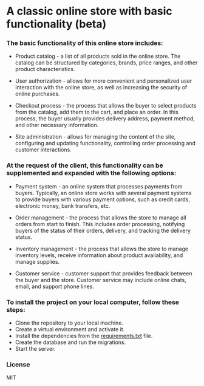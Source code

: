 # A classic online store with basic functionality (beta)

### The basic functionality of this online store includes:

- Product catalog - a list of all products sold in the online store. The catalog can be structured by categories, brands, price ranges, and other product characteristics.

- User authorization - allows for more convenient and personalized user interaction with the online store, as well as increasing the security of online purchases.

- Checkout process - the process that allows the buyer to select products from the catalog, add them to the cart, and place an order. In this process, the buyer usually provides delivery address, payment method, and other necessary information.

- Site administration - allows for managing the content of the site, configuring and updating functionality, controlling order processing and customer interactions.

### At the request of the client, this functionality can be supplemented and expanded with the following options:

- Payment system - an online system that processes payments from buyers. Typically, an online store works with several payment systems to provide buyers with various payment options, such as credit cards, electronic money, bank transfers, etc.

- Order management - the process that allows the store to manage all orders from start to finish. This includes order processing, notifying buyers of the status of their orders, delivery, and tracking the delivery status.

- Inventory management - the process that allows the store to manage inventory levels, receive information about product availability, and manage supplies.

- Customer service - customer support that provides feedback between the buyer and the store. Customer service may include online chats, email, and support phone lines.

### To install the project on your local computer, follow these steps:

- Clone the repository to your local machine.
- Create a virtual environment and activate it.
- Install the dependencies from the [requirements.txt] file.
- Create the database and run the migrations.
- Start the server.

### License
MIT

[requirements.txt]: ./requirements.txt
